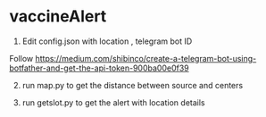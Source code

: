 # vaccineAlert

1. Edit config.json with location , telegram bot ID 

Follow https://medium.com/shibinco/create-a-telegram-bot-using-botfather-and-get-the-api-token-900ba00e0f39 

2. run map.py to get the distance between source and centers

3. run getslot.py to get the alert with location details 
